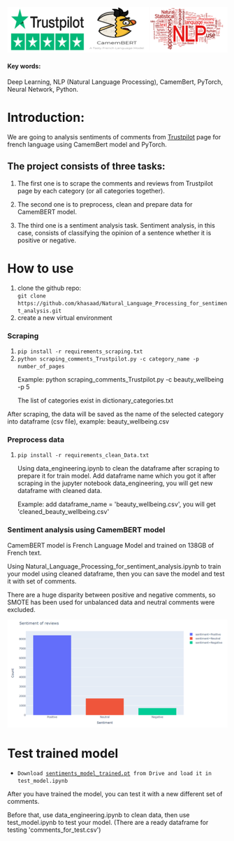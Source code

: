 <img src = 'https://github.com/khasaad/Natural_Language_Processing_for_sentiment_analysis/blob/main/images/logo.PNG'>

#### Key words: 
Deep Learning, NLP (Natural Language Processing), CamemBert, PyTorch, Neural Network, Python.

# Introduction:

We are going to analysis sentiments of comments from <a href = 'https://www.trustpilot.com/'>Trustpilot</a> page for french language using CamemBert model and PyTorch. 

## The project consists of three tasks:

1. The first one is to scrape the comments and reviews from Trustpilot page by each category (or all categories together). 

2. The second one is to preprocess, clean and prepare data for CamemBERT model.

3. The third one is a sentiment analysis task. Sentiment analysis, in this case, consists of classifying the opinion of a sentence whether it is positive or negative.

# How to use
<ol> 
 <li>clone the github repo:<br><code>git clone https://github.com/khasaad/Natural_Language_Processing_for_sentiment_analysis.git</code></li>
 <li>create a new virtual environment</li>
</ol>

### Scraping 
<ol>
 <li><code>pip install -r requirements_scraping.txt</code></li>
 <li><code>python scraping_comments_Trustpilot.py -c category_name -p number_of_pages </code></li>
 <p>Example: python scraping_comments_Trustpilot.py -c beauty_wellbeing -p 5</p>
 <p>The list of categories exist in dictionary_categories.txt</p>
</ol>

<p>After scraping, the data will be saved as the name of the selected category into dataframe (csv file), example: beauty_wellbeing.csv</p>

### Preprocess data
<ol>
 <li><code>pip install -r requirements_clean_Data.txt</code></li>
 
 <p>Using data_engineering.ipynb to clean the dataframe after scraping to prepare it for train model.
Add dataframe name which you got it after scraping in the jupyter notebook data_engineering, you will get new dataframe with cleaned data.</p>
 <p>Example: add dataframe_name = 'beauty_wellbeing.csv', you will get 'cleaned_beauty_wellbeing.csv'</p> 
</ol>

### Sentiment analysis using CamemBERT model

<p>CamemBERT model is French Language Model and trained on 138GB of French text. </p>
<p>Using Natural_Language_Processing_for_sentiment_analysis.ipynb to train your model using cleaned dataframe, then you can save the model and test it with set of comments.</p>

<p>There are a huge disparity between positive and negative comments, so SMOTE has been used for unbalanced data and neutral comments were excluded.<p>
 
 <img src='https://github.com/khasaad/Natural_Language_Processing_for_sentiment_analysis/blob/main/images/sentiment.PNG'>
 
 # Test trained model
 <ul>
  <li><code>Download <a href= 'https://drive.google.com/file/d/1FYesHGFMQR6TM1vF3l79UpbONcYCbmCE/view?usp=sharing'>sentiments_model_trained.pt</a> from Drive and load it in test_model.ipynb</code></li>
 </ul>
  
 <p>After you have trained the model, you can test it with a new different set of comments. </p>
 <p>Before that, use data_engineering.ipynb to clean data, then use test_model.ipynb to test your model. (There are a ready dataframe for testing 'comments_for_test.csv')</p>
 
